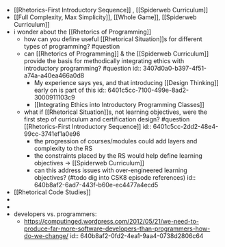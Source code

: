 - [[Rhetorics-First Introductory Sequence]] , [[Spiderweb Curriculum]]
- [[Full Complexity, Max Simplicity]], [[Whole Game]], [[Spiderweb Curriculum]]
- i wonder about the [[Rhetorics of Programming]]
	- how can you define useful [[Rhetorical Situation]]s for different types of programming? #question
	- can [[Rhetorics of Programming]] & the [[Spiderweb Curriculum]] provide the basis for methodically integrating ethics with introductory programming?  #question
	  id:: 3407d0a0-b397-4f51-a74a-a40ea466a0d8
		- My experience says yes, and that introducing [[Design Thinking]] early on is part of this
		  id:: 6401c5cc-7100-499e-8ad2-3000911103c9
		- [[Integrating Ethics into Introductory Programming Classes]]
	- what if [[Rhetorical Situation]]s, not learning objectives, were the first step of curriculum and certification design? #question [[Rhetorics-First Introductory Sequence]]
	  id:: 6401c5cc-2dd2-48e4-99cc-3741ef1a0e96
		- the progression of courses/modules could add layers and complexity to the RS
		- the constraints placed by the RS would help define learning objectives -> [[Spiderweb Curriculum]]
		- can this address issues with over-engineered learning objectives? (#todo dig into CSK8 episode references)
		  id:: 640b8af2-6ad7-443f-b60e-ec4477a4ecd5
- [[Rhetorical Code Studies]]
-
-
- developers vs. programmers:
	- https://computinged.wordpress.com/2012/05/21/we-need-to-produce-far-more-software-developers-than-programmers-how-do-we-change/
	  id:: 640b8af2-0fd2-4ea1-9aa4-0738d2806c64